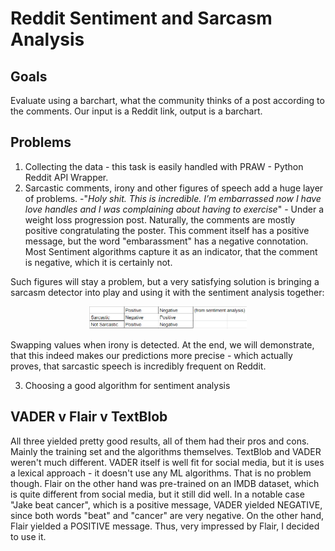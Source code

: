# Reddit Sentiment and Sarcasm Analysis
## Goals
Evaluate using a barchart, what the community thinks of a post according to the comments.
Our input is a Reddit link, output is a barchart.
## Problems
1. Collecting the data - this task is easily handled with PRAW - Python Reddit API Wrapper.
2. Sarcastic comments, irony and other figures of speech add a huge layer of problems.
-"*Holy shit. This is incredible. I’m embarrassed now I have love handles and I was complaining about having to exercise*" - Under a weight loss progression post. Naturally, the comments are mostly positive congratulating the poster. This comment itself has a positive message, but the word "embarassment" has a negative connotation. Most Sentiment algorithms capture it as an indicator, that the comment is negative, which it is certainly not.

Such figures will stay a problem, but a very satisfying solution is bringing a sarcasm detector into play and using it with the sentiment analysis together:
<p align="center" width="100%">
    <img width="50%" src="https://github.com/CsabaDanielFarkas/reddit-sentiment-sarcasm-analysis/blob/main/Images/sarcasm_table.PNG">
</p>

Swapping values when irony is detected. At the end, we will demonstrate, that this indeed makes our predictions more precise - which actually proves, that sarcastic speech is incredibly frequent on Reddit.

3. Choosing a good algorithm for sentiment analysis

## VADER v Flair v TextBlob
All three yielded pretty good results, all of them had their pros and cons. Mainly the training set and the algorithms themselves.
TextBlob and VADER weren't much different. VADER itself is well fit for social media, but it is uses a lexical approach - it doesn't use any ML algorithms. That is no problem though. Flair on the other hand was pre-trained on an IMDB dataset, which is quite different from social media, but it still did well. In a notable case "Jake beat cancer", which is a positive message, VADER yielded NEGATIVE, since both words "beat" and "cancer" are very negative. On the other hand, Flair yielded a POSITIVE message. Thus, very impressed by Flair, I decided to use it. 
